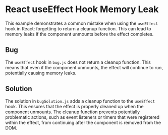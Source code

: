 # React useEffect Hook Memory Leak

This example demonstrates a common mistake when using the `useEffect` hook in React: forgetting to return a cleanup function. This can lead to memory leaks if the component unmounts before the effect completes.

## Bug

The `useEffect` hook in `bug.js` does not return a cleanup function. This means that even if the component unmounts, the effect will continue to run, potentially causing memory leaks.

## Solution

The solution in `bugSolution.js` adds a cleanup function to the `useEffect` hook. This ensures that the effect is properly cleaned up when the component unmounts.  The cleanup function prevents potentially problematic actions, such as event listeners or timers that were registered within the effect, from continuing after the component is removed from the DOM.